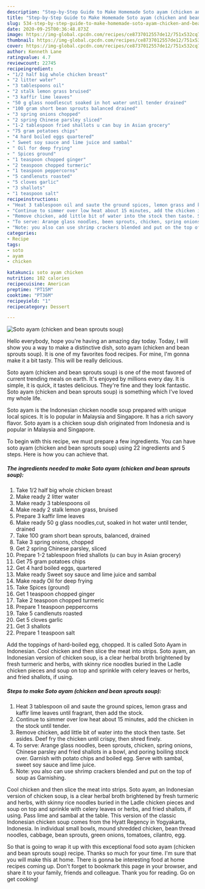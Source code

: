 ```yaml
---
description: "Step-by-Step Guide to Make Homemade Soto ayam (chicken and bean sprouts soup)"
title: "Step-by-Step Guide to Make Homemade Soto ayam (chicken and bean sprouts soup)"
slug: 534-step-by-step-guide-to-make-homemade-soto-ayam-chicken-and-bean-sprouts-soup
date: 2020-09-25T00:36:48.873Z
image: https://img-global.cpcdn.com/recipes/ce8737012557de12/751x532cq70/soto-ayam-chicken-and-bean-sprouts-soup-recipe-main-photo.jpg
thumbnail: https://img-global.cpcdn.com/recipes/ce8737012557de12/751x532cq70/soto-ayam-chicken-and-bean-sprouts-soup-recipe-main-photo.jpg
cover: https://img-global.cpcdn.com/recipes/ce8737012557de12/751x532cq70/soto-ayam-chicken-and-bean-sprouts-soup-recipe-main-photo.jpg
author: Kenneth Lane
ratingvalue: 4.7
reviewcount: 22745
recipeingredient:
- "1/2 half big whole chicken breast"
- "2 litter water"
- "3 tablespoons oil"
- "2 stalk lemon grass bruised"
- "3 kaffir lime leaves"
- "50 g glass noodlescut soaked in hot water until tender drained"
- "100 gram short bean sprouts balanced drained"
- "3 spring onions chopped"
- "2 spring Chinese parsley sliced"
- "1-2 tablespoon fried shallots u can buy in Asian grocery"
- "75 gram potatoes chips"
- "4 hard boiled eggs quartered"
- " Sweet soy sauce and lime juice and sambal"
- " Oil for deep frying"
- " Spices ground"
- "1 teaspoon chopped ginger"
- "2 teaspoon chopped turmeric"
- "1 teaspoon peppercorns"
- "5 candlenuts roasted"
- "5 cloves garlic"
- "3 shallots"
- "1 teaspoon salt"
recipeinstructions:
- "Heat 3 tablespoon oil and saute the ground spices, lemon grass and kaffir lime leaves until fragrant, then add the stock."
- "Continue to simmer over low heat about 15 minutes, add the chicken in the stock until tender."
- "Remove chicken, add little bit of water into the stock then taste. Set asides. Deef fry the chicken until crispy, then shred finely."
- "To serve: Arange glass noodles, been sprouts, chicken, spring onions, Chinese parsley and fried shallots in a bowl, and poring boiling stock over. Garnish with potato chips and boiled egg. Serve with sambal, sweet soy sauce and lime juice."
- "Note: you also can use shrimp crackers blended and put on the top of soup as Garnishing."
categories:
- Recipe
tags:
- soto
- ayam
- chicken

katakunci: soto ayam chicken 
nutrition: 102 calories
recipecuisine: American
preptime: "PT15M"
cooktime: "PT36M"
recipeyield: "1"
recipecategory: Dessert

---
```



![Soto ayam (chicken and bean sprouts soup)](https://img-global.cpcdn.com/recipes/ce8737012557de12/751x532cq70/soto-ayam-chicken-and-bean-sprouts-soup-recipe-main-photo.jpg)

Hello everybody, hope you're having an amazing day today. Today, I will show you a way to make a distinctive dish, soto ayam (chicken and bean sprouts soup). It is one of my favorites food recipes. For mine, I'm gonna make it a bit tasty. This will be really delicious.

Soto ayam (chicken and bean sprouts soup) is one of the most favored of current trending meals on earth. It's enjoyed by millions every day. It is simple, it is quick, it tastes delicious. They're fine and they look fantastic. Soto ayam (chicken and bean sprouts soup) is something which I've loved my whole life.

Soto ayam is the Indonesian chicken noodle soup prepared with unique local spices. It is lo popular in Malaysia and Singapore. It has a rich savory flavor. Soto ayam is a chicken soup dish originated from Indonesia and is popular in Malaysia and Singapore.


To begin with this recipe, we must prepare a few ingredients. You can have soto ayam (chicken and bean sprouts soup) using 22 ingredients and 5 steps. Here is how you can achieve that.

<!--inarticleads1-->

##### The ingredients needed to make Soto ayam (chicken and bean sprouts soup):

1. Take 1/2 half big whole chicken breast
1. Make ready 2 litter water
1. Make ready 3 tablespoons oil
1. Make ready 2 stalk lemon grass, bruised
1. Prepare 3 kaffir lime leaves
1. Make ready 50 g glass noodles,cut, soaked in hot water until tender, drained
1. Take 100 gram short bean sprouts, balanced, drained
1. Take 3 spring onions, chopped
1. Get 2 spring Chinese parsley, sliced
1. Prepare 1-2 tablespoon fried shallots (u can buy in Asian grocery)
1. Get 75 gram potatoes chips
1. Get 4 hard boiled eggs, quartered
1. Make ready  Sweet soy sauce and lime juice and sambal
1. Make ready  Oil for deep frying
1. Take  Spices (ground)
1. Get 1 teaspoon chopped ginger
1. Take 2 teaspoon chopped turmeric
1. Prepare 1 teaspoon peppercorns
1. Take 5 candlenuts roasted
1. Get 5 cloves garlic
1. Get 3 shallots
1. Prepare 1 teaspoon salt


Add the toppings of hard-boiled egg, chopped. It is called Soto Ayam in Indonesian. Cool chicken and then slice the meat into strips. Soto ayam, an Indonesian version of chicken soup, is a clear herbal broth brightened by fresh turmeric and herbs, with skinny rice noodles buried in the Ladle chicken pieces and soup on top and sprinkle with celery leaves or herbs, and fried shallots, if using. 

<!--inarticleads2-->

##### Steps to make Soto ayam (chicken and bean sprouts soup):

1. Heat 3 tablespoon oil and saute the ground spices, lemon grass and kaffir lime leaves until fragrant, then add the stock.
1. Continue to simmer over low heat about 15 minutes, add the chicken in the stock until tender.
1. Remove chicken, add little bit of water into the stock then taste. Set asides. Deef fry the chicken until crispy, then shred finely.
1. To serve: Arange glass noodles, been sprouts, chicken, spring onions, Chinese parsley and fried shallots in a bowl, and poring boiling stock over. Garnish with potato chips and boiled egg. Serve with sambal, sweet soy sauce and lime juice.
1. Note: you also can use shrimp crackers blended and put on the top of soup as Garnishing.


Cool chicken and then slice the meat into strips. Soto ayam, an Indonesian version of chicken soup, is a clear herbal broth brightened by fresh turmeric and herbs, with skinny rice noodles buried in the Ladle chicken pieces and soup on top and sprinkle with celery leaves or herbs, and fried shallots, if using. Pass lime and sambal at the table. This version of the classic Indonesian chicken soup comes from the Hyatt Regency in Yogyakarta, Indonesia. In individual small bowls, mound shredded chicken, bean thread noodles, cabbage, bean sprouts, green onions, tomatoes, cilantro, egg. 

So that is going to wrap it up with this exceptional food soto ayam (chicken and bean sprouts soup) recipe. Thanks so much for your time. I'm sure that you will make this at home. There is gonna be interesting food at home recipes coming up. Don't forget to bookmark this page in your browser, and share it to your family, friends and colleague. Thank you for reading. Go on get cooking!
